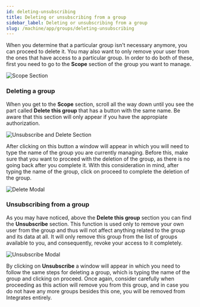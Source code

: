 ```yaml
---
id: deleting-unsubscribing
title: Deleting or unsubscribing from a group
sidebar_label: Deleting or unsubscribing from a group
slug: /machine/app/groups/deleting-unsubscribing
---
```


When you determine that a particular group
isn't necessary anymore,
you can proceed to delete it.
You may also want
to only remove your user
from the ones that have
access to a particular group.
In order to do both of these,
first you need to go
to the **Scope** section
of the group you want to manage.

![Scope Section](https://res.cloudinary.com/fluid-attacks/image/upload/v1622211893/docs/web/groups/deletion/highlighting_scope_rsioo0.webp)

### Deleting a group

When you get to the **Scope** section,
scroll all the way down
until you see the part called
**Delete this group**
that has a button with the same name.
Be aware that this section
will only appear
if you have the appropiate authorization.

![Unsubscribe and Delete Section](https://res.cloudinary.com/fluid-attacks/image/upload/v1622211892/docs/web/groups/deletion/delete_unsubscribe_ym9583.webp)

After clicking on this button
a window will appear
in which you will need to type the name
of the group you are currently managing.
Before this,
make sure that you want to proceed
with the deletion of the group,
as there is no going back
after you complete it.
With this consideration in mind,
after typing the name of the group,
click on proceed
to complete the deletion of the group.

![Delete Modal](https://res.cloudinary.com/fluid-attacks/image/upload/v1622211893/docs/web/groups/deletion/delete_modal_mev6mj.webp)

### Unsubscribing from a group

As you may have noticed,
above the **Delete this group** section
you can find the **Unsubscribe** section.
This function is used only to remove
your own user from the group
and thus will not affect anything
related to the group
and its data at all.
It will only remove this group
from the list of groups available to you,
and consequently,
revoke your access to it completely.

![Unsubscribe Modal](https://res.cloudinary.com/fluid-attacks/image/upload/v1622211894/docs/web/groups/deletion/unsubscribe_modal_g0anrt.webp)

By clicking on **Unsubscribe**
a window will appear
in which you need to follow
the same steps for deleting a group,
which is typing the name of the group
and clicking on proceed.
Once again,
consider carefully when proceeding
as this action will remove you from this group,
and in case you do not have
any more groups besides this one,
you will be removed from Integrates entirely.
